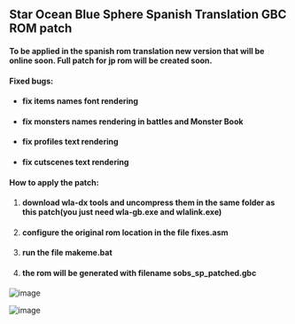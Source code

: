 
## Star Ocean Blue Sphere Spanish Translation GBC ROM patch

#### To be applied in the spanish rom translation new version that will be online soon. Full patch for jp rom will be created soon.


#### Fixed bugs:
 - #### fix items names font rendering
   
 - #### fix monsters names rendering in battles and Monster Book

 - #### fix profiles text rendering
 
 - #### fix cutscenes text rendering


#### How to apply the patch:

 1. #### download wla-dx tools and uncompress them in the same folder as this patch(you just need wla-gb.exe and wlalink.exe)
 2. #### configure the original rom location in the file fixes.asm
 3. #### run the file makeme.bat
 4. #### the rom will be generated with filename sobs_sp_patched.gbc

![image](https://user-images.githubusercontent.com/31348553/120906207-e1db3680-c62d-11eb-9a63-1546368b8a80.png)


![image](https://user-images.githubusercontent.com/31348553/120906216-ed2e6200-c62d-11eb-86d3-c12da23954bf.png)
